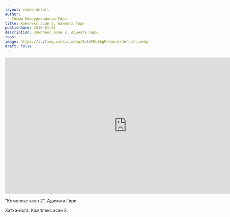 ```yaml
---
layout: video-detail
author:
 - Свами Вишнудевананда Гири
title: Комплекс асан 2, Адимата Гири
publishDate: 2016-01-01
description: Комплекс асан 2, Адимата Гири. 
tags: 
image: https://i.ytimg.com/vi_webp/8o1eFGLBbgM/maxresdefault.webp
draft: false
---
```


<iframe width="790" height="444" src="https://www.youtube.com/embed/8o1eFGLBbgM" frameborder="0" allowfullscreen=""></iframe> 

 "Комплекс асан 2", Адимата Гири

 Хатха-йога. Комплекс асан 2.

  

 